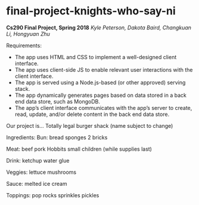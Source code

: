 # final-project-knights-who-say-ni

**Cs290 Final Project, Spring 2018**
*Kyle Peterson, Dakota Baird, Changkuan Li, Hongyuan Zhu*

Requirements:
* The app uses HTML and CSS to implement a well-designed client interface.
* The app uses client-side JS to enable relevant user interactions with the client interface.
* The app is served using a Node.js-based (or other approved) serving stack.
* The app dynamically generates pages based on data stored in a back end data store, such as MongoDB.
* The app’s client interface communicates with the app’s server to create, read, update, and/or delete content in the back end data store.

Our project is... Totally legal burger shack (name subject to change)






Ingredients:
  Bun:
    bread
    sponges
    2 bricks
    
  
  Meat:
    beef
    pork
    Hobbits
    small children (while supplies last)
  
  Drink:
    ketchup
    water
    glue
  
  Veggies:
    lettuce
    mushrooms
  
  Sauce:
    melted ice cream
    
  
  Toppings:
    pop rocks
    sprinkles
    pickles
